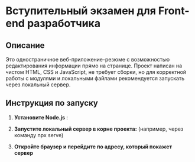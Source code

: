 # Вступительный экзамен для Front-end разработчика

## Описание

Это одностраничное веб-приложение-резюме с возможностью редактирования информации прямо на странице. Проект написан на чистом HTML, CSS и JavaScript, не требует сборки, но для корректной работы с модулями и локальными файлами рекомендуется запускать через локальный сервер.

## Инструкция по запуску

1. **Установите Node.js** :

2. **Запустите локальный сервер в корне проекта:** (например, через команду npx serve)

3. **Откройте браузер и перейдите по адресу, который покажет сервер**

